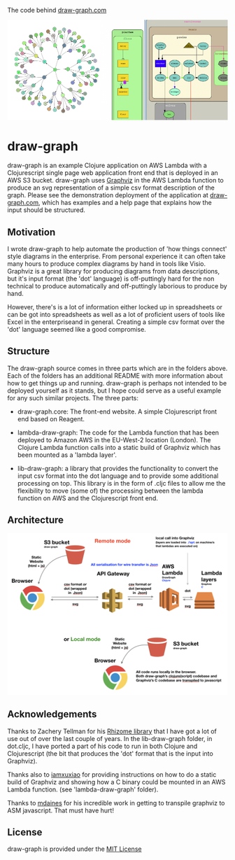 The code behind [draw-graph.com](https://draw-graph.com)
<br/>

![](0bc66b4b.png)


# draw-graph

draw-graph is an example Clojure application on AWS Lambda with a Clojurescript single page web application front end that is deployed in an AWS S3 bucket.
draw-graph uses [Graphviz](https://www.graphviz.org/) in the AWS Lambda function to produce an svg representation of a simple csv format description of the graph.
Please see the demonstration deployment of the application at [draw-graph.com](https://draw-graph.com), which has examples and a help page that explains how the input should be structured.

## Motivation

I wrote draw-graph to help automate the production of 'how things connect' style diagrams in the enterprise. From personal experience it can often take many hours to produce complex diagrams by hand in tools like Visio. Graphviz is a great library for producing diagrams from data descriptions, but it's input format (the 'dot' language) is off-puttingly hard for the non technical to produce automatically and off-puttingly laborious to produce by hand.

However, there's is a lot of information either locked up in spreadsheets or can be got into spreadsheets as well as a lot of proficient users of tools like Excel in the enterpriseand in general. Creating a simple csv format over the 'dot' language seemed like a good compromise.


## Structure

The draw-graph source comes in three parts which are in the folders above. Each of the folders has an additional README with more information about how to get things up and running.
draw-graph is perhaps not intended to be deployed yourself as it stands, but I hope could serve as a useful example for any such similar projects.
The three parts:

- draw-graph.core: The front-end website. A simple Clojurescript front end based on Reagent.

- lambda-draw-graph: The code for the Lambda function that has been deployed to Amazon AWS in the EU-West-2 location (London). The Clojure Lambda function calls into a static build of Graphviz which has been mounted as a 'lambda layer'. 

- lib-draw-graph: a library that provides the functionality to convert the input csv format into the dot language and to provide some additional processing on top. This library is in the form of .cljc files to allow me the flexibility to move (some of) the processing between the lambda function on AWS and the Clojurescript front end. 


## Architecture

![](arch-draw-graph.png)

## Acknowledgements

Thanks to Zachery Tellman for his [Rhizome library](https://github.com/ztellman/rhizome) that I have got a lot of use out of over the last couple of years. In the lib-draw-graph folder, in dot.cljc, I have ported a part of his code to run in both Clojure and Clojurescript (the bit that produces the 'dot' format that is the input into Graphviz).

Thanks also to [iamxuxiao](https://github.com/iamxuxiao/mwgraphviz) for providing instructions on how to do a static build of Graphviz and showing how a C binary could be mounted in an AWS Lambda function. (see 'lambda-draw-graph' folder).

Thanks to [mdaines](https://github.com/mdaines/viz.js) for his incredible work in getting to transpile graphviz to ASM javascript. That must have hurt!


## License

draw-graph is provided under the [MIT License](https://opensource.org/licenses/MIT)
